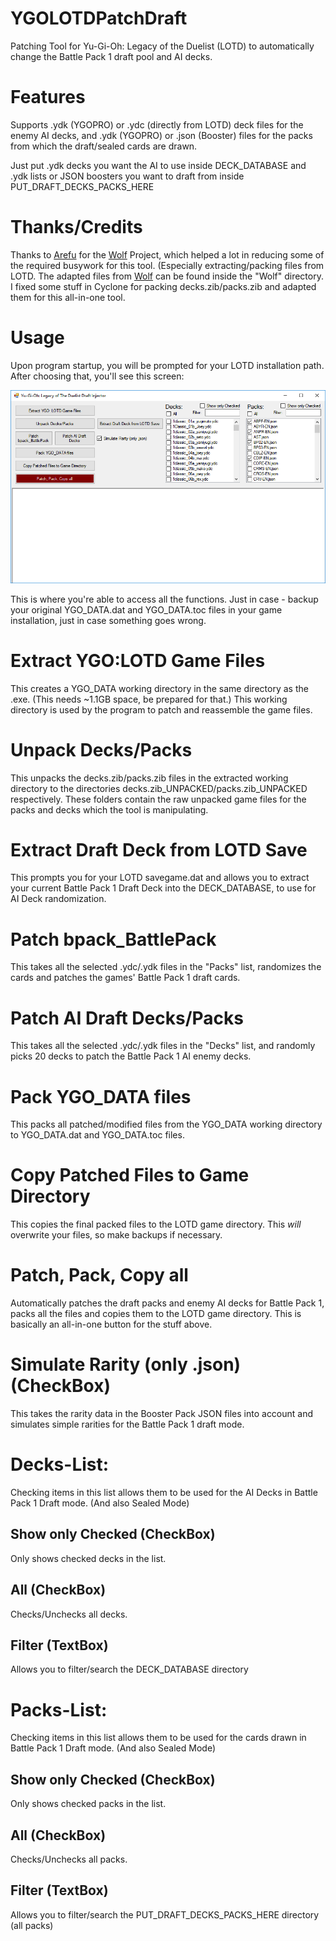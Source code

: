 # YGOLOTDPatchDraft
Patching Tool for Yu-Gi-Oh: Legacy of the Duelist (LOTD) to automatically change the Battle Pack 1 draft pool and AI decks.

# Features
Supports .ydk (YGOPRO) or .ydc (directly from LOTD) deck files for the enemy AI decks, and .ydk (YGOPRO) or .json (Booster) files for the packs from which the draft/sealed cards are drawn.

Just put .ydk decks you want the AI to use inside DECK_DATABASE and .ydk lists or JSON boosters you want to draft from inside PUT_DRAFT_DECKS_PACKS_HERE

# Thanks/Credits
Thanks to [Arefu](https://github.com/Arefu/) for the [Wolf](https://github.com/Arefu/Wolf) Project, which helped a lot in reducing
some of the required busywork for this tool. (Especially extracting/packing files from LOTD.
The adapted files from [Wolf](https://github.com/Arefu/Wolf) can be found inside the "Wolf" directory. I fixed some stuff in Cyclone for
packing decks.zib/packs.zib and adapted them for this all-in-one tool.

# Usage
Upon program startup, you will be prompted for your LOTD installation path. After choosing that, you'll see this screen:

![Screen](screen.png?raw=true "Screen")

This is where you're able to access all the functions. Just in case - backup your original YGO_DATA.dat and YGO_DATA.toc files in your
game installation, just in case something goes wrong.

# Extract YGO:LOTD Game Files
This creates a YGO_DATA working directory in the same directory as the .exe. (This needs ~1.1GB space, be prepared for that.)
This working directory is used by the program to patch and reassemble the game files.

# Unpack Decks/Packs
This unpacks the decks.zib/packs.zib files in the extracted working directory to the directories decks.zib_UNPACKED/packs.zib_UNPACKED respectively.
These folders contain the raw unpacked game files for the packs and decks which the tool is manipulating.

# Extract Draft Deck from LOTD Save
This prompts you for your LOTD savegame.dat and allows you to extract your current Battle Pack 1 Draft Deck into the DECK_DATABASE, to use for AI Deck randomization.

# Patch bpack_BattlePack
This takes all the selected .ydc/.ydk files in the "Packs" list, randomizes the cards and patches the games' Battle Pack 1 draft cards.

# Patch AI Draft Decks/Packs
This takes all the selected .ydc/.ydk files in the "Decks" list, and randomly picks 20 decks to patch the Battle Pack 1 AI enemy decks.

# Pack YGO_DATA files
This packs all patched/modified files from the YGO_DATA working directory to YGO_DATA.dat and YGO_DATA.toc files.

# Copy Patched Files to Game Directory
This copies the final packed files to the LOTD game directory. This *will* overwrite your files, so make backups if necessary.

# Patch, Pack, Copy all
Automatically patches the draft packs and enemy AI decks for Battle Pack 1, packs all the files and copies them to the LOTD game directory. 
This is basically an all-in-one button for the stuff above.

# Simulate Rarity (only .json) (CheckBox)
This takes the rarity data in the Booster Pack JSON files into account and simulates simple rarities for the Battle Pack 1 draft mode.

# Decks-List:
Checking items in this list allows them to be used for the AI Decks in Battle Pack 1 Draft mode. (And also Sealed Mode)

## Show only Checked (CheckBox)
Only shows checked decks in the list.

## All (CheckBox)
Checks/Unchecks all decks.

## Filter (TextBox)
Allows you to filter/search the DECK_DATABASE directory

# Packs-List:
Checking items in this list allows them to be used for the cards drawn in Battle Pack 1 Draft mode. (And also Sealed Mode)

## Show only Checked (CheckBox)
Only shows checked packs in the list.

## All (CheckBox)
Checks/Unchecks all packs.

## Filter (TextBox)
Allows you to filter/search the PUT_DRAFT_DECKS_PACKS_HERE directory (all packs)